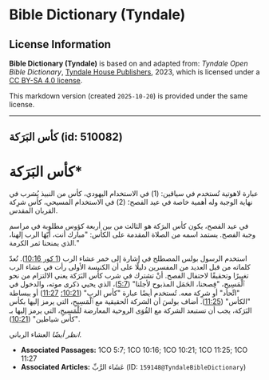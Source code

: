 # Bible Dictionary (Tyndale)

## License Information

**Bible Dictionary (Tyndale)** is based on and adapted from: _Tyndale Open Bible Dictionary_, [Tyndale House Publishers](https://tyndaleopenresources.com/), 2023, which is licensed under a [CC BY-SA 4.0 license](https://creativecommons.org/licenses/by-sa/4.0/legalcode.en).

This markdown version (created `2025-10-20`) is provided under the same license.



--------------------------------

## كأس البَرَكة (id: 510082)

كأس البَرَكة\*
==============

عبارة لاهوتية تُستخدم في سياقين: (1\) في الاستخدام اليهودي، كأس من النبيذ يُشرب في نهاية الوجبة وله أهمية خاصة في عيد الفصح؛ (2\) في الاستخدام المسيحي، كأس شرِكة القربان المقدس.

في عيد الفصح، يكون كأس البرَكة هو الثالث من بين أربعة كؤوس مطلوبة في مراسم وجبة الفصح. يستمد اسمه من الصلاة المقدمة على الكأس: "مبارك أنت، أَيّهَا الرب إلهنا، الذي يمنحنا ثمر الكرمة."

استخدم الرسول بولس المصطلح في إشارة إلى خمر عشاء الرب ([1 كور 10:16](https://ref.ly/1Cor10:16)). تُعدّ كلماته من قبل العديد من المفسرين دليلًا على أن الكنيسة الأولى رأت في عشاء الرب تغييرًا وتحقيقًا لاحتفال الفصح. أنْ تشترك في شرب كأس البَرَكة يعني الالتزام من نحو ٱلْمَسِيحِ، "فِصحنا، الحَمَل المذبوح لأجلنا" ([5:7](https://ref.ly/1Cor5:7))، الذي يحيي ذكرى موته، والدخول في "اتِّحاد" أو شرِكة معه. تُستخدم أيضًا عبارة "كأس الرب" ([10:21؛](https://ref.ly/1Cor10:21) [11:27](https://ref.ly/1Cor11:27)) أو ببساطة "الكأس" ([11:25](https://ref.ly/1Cor11:25)). أضاف بولسَ أن الشركة الحقيقية مع ٱلْمَسِيحِ، التي يرمز إليها بكأس البَرَكة، يجب أن تستبعد الشركة مع القُوَى الروحية المعارضة للْمَسِيحِ، التي يرمز إليها بـ "كأس شياطين" ([10:21](https://ref.ly/1Cor10:21)).

*انظر أيضًا* العشاء الرباني.

* **Associated Passages:** 1CO 5:7; 1CO 10:16; 1CO 10:21; 1CO 11:25; 1CO 11:27
* **Associated Articles:** عَشَاء الرَّبِّ (ID: `159148@TyndaleBibleDictionary`)


